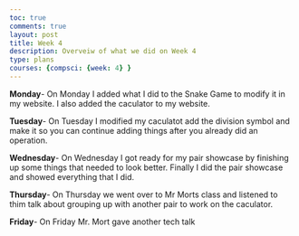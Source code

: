 ```yaml
---
toc: true
comments: true
layout: post
title: Week 4
description: Overveiw of what we did on Week 4
type: plans
courses: {compsci: {week: 4} }
---
```


**Monday**- On Monday I added what I did to the Snake Game to modify it in my website. I also added the caculator to my website.

**Tuesday**- On Tuesday I modified my caculatot add the division symbol and make it so you can continue adding things after you already did an operation.

**Wednesday**- On Wednesday I got ready for my pair showcase by finishing up some things that needed to look better. Finally I did the pair showcase and showed everything that I did.

**Thursday**- On Thursday we went over to Mr Morts class and listened to thim talk about grouping up with another pair to work on the caculator.

**Friday**- On Friday Mr. Mort gave another tech talk